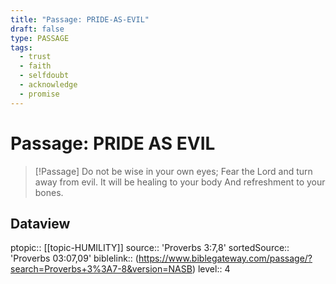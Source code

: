 ```yaml
---
title: "Passage: PRIDE-AS-EVIL"
draft: false
type: PASSAGE
tags:
  - trust
  - faith
  - selfdoubt
  - acknowledge
  - promise
---
```


# Passage: PRIDE AS EVIL
> [!Passage]
> Do not be wise in your own eyes;
> Fear the Lord and turn away from evil.
> It will be healing to your body
> And refreshment to your bones.

## Dataview
ptopic:: [[topic-HUMILITY]]
source:: 'Proverbs 3:7,8'
sortedSource:: 'Proverbs 03:07,09'
biblelink:: (https://www.biblegateway.com/passage/?search=Proverbs+3%3A7-8&version=NASB)
level:: 4
